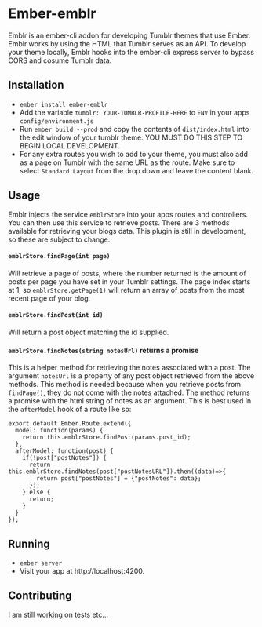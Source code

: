 # Ember-emblr

Emblr is an ember-cli addon for developing Tumblr themes that use Ember. Emblr works by using the HTML that Tumblr serves as an API. To develop your theme locally, Emblr hooks into the ember-cli express server to bypass CORS and cosume Tumblr data.

## Installation

* `ember install ember-emblr`
* Add the variable `tumblr: YOUR-TUMBLR-PROFILE-HERE` to `ENV` in your apps `config/environment.js`
* Run `ember build --prod` and copy the contents of `dist/index.html` into the edit window of your tumblr theme. YOU MUST DO THIS STEP TO BEGIN LOCAL DEVELOPMENT.
* For any extra routes you wish to add to your theme, you must also add as a page on Tumblr with the same URL as the route. Make sure to select `Standard Layout` from the drop down and leave the content blank.

## Usage

Emblr injects the service `emblrStore` into your apps routes and controllers. You can then use this service to retrieve posts. There are 3 methods available for retrieving your blogs data. This plugin is still in development, so these are subject to change.

#### `emblrStore.findPage(int page)`
Will retrieve a page of posts, where the number returned is the amount of posts per page you have set in your Tumblr settings. The page index starts at 1, so `emblrStore.getPage(1)` will return an array of posts from the most recent page of your blog.

#### `emblrStore.findPost(int id)`
Will return a post object matching the id supplied.

#### `emblrStore.findNotes(string notesUrl)` returns a promise
This is a helper method for retrieving the notes associated with a post. The argument `notesUrl` is a property of any post object retrieved from the above methods. This method is needed because when you retrieve posts from `findPage()`, they do not come with the notes attached. The method returns a promise with the html string of notes as an argument. This is best used in the `afterModel` hook of a route like so:

```JS
export default Ember.Route.extend({
  model: function(params) {
    return this.emblrStore.findPost(params.post_id);
  },
  afterModel: function(post) {
    if(!post["postNotes"]) {
      return this.emblrStore.findNotes(post["postNotesURL"]).then((data)=>{
        return post["postNotes"] = {"postNotes": data};
      });
    } else {
      return;
    }
  }
});
```

## Running

* `ember server`
* Visit your app at http://localhost:4200.

## Contributing

I am still working on tests etc...
